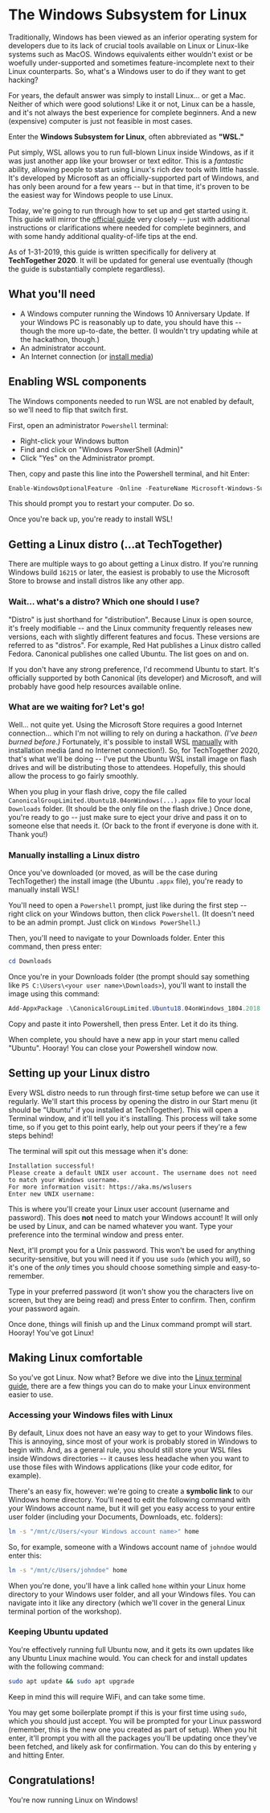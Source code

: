 # The Windows Subsystem for Linux
Traditionally, Windows has been viewed as an inferior operating system for developers due to its lack of crucial tools available on Linux or Linux-like systems such as MacOS. Windows equivalents either wouldn't exist or be woefully under-supported and sometimes feature-incomplete next to their Linux counterparts. So, what's a Windows user to do if they want to get hacking?

For years, the default answer was simply to install Linux... or get a Mac. Neither of which were good solutions! Like it or not, Linux can be a hassle, and it's not always the best experience for complete beginners. And a new (expensive) computer is just not feasible in most cases.

Enter the **Windows Subsystem for Linux**, often abbreviated as **"WSL."**

Put simply, WSL allows you to run full-blown Linux inside Windows, as if it was just another app like your browser or text editor. This is a _fantastic_ ability, allowing people to start using Linux's rich dev tools with little hassle. It's developed by Microsoft as an officially-supported part of Windows, and has only been around for a few years -- but in that time, it's proven to be the easiest way for Windows people to use Linux.

Today, we're going to run through how to set up and get started using it. This guide will mirror the [official guide](https://docs.microsoft.com/en-us/windows/wsl/install-win10) very closely -- just with additional instructions or clarifications where needed for complete beginners, and with some handy additional quality-of-life tips at the end.

As of 1-31-2019, this guide is written specifically for delivery at **TechTogether 2020**. It will be updated for general use eventually (though the guide is substantially complete regardless).

## What you'll need
- A Windows computer running the Windows 10 Anniversary Update. If your Windows PC is reasonably up to date, you should have this -- though the more up-to-date, the better. (I wouldn't try updating while at the hackathon, though.)
- An administrator account.
- An Internet connection (or [install media](https://docs.microsoft.com/en-us/windows/wsl/install-manual))

## Enabling WSL components
The Windows components needed to run WSL are not enabled by default, so we'll need to flip that switch first.

First, open an administrator `Powershell` terminal:
- Right-click your Windows button
- Find and click on "Windows PowerShell (Admin)"
- Click "Yes" on the Administrator prompt.

Then, copy and paste this line into the Powershell terminal, and hit Enter:

```powershell
Enable-WindowsOptionalFeature -Online -FeatureName Microsoft-Windows-Subsystem-Linux
```

This should prompt you to restart your computer. Do so.

Once you're back up, you're ready to install WSL!

## Getting a Linux distro (...at TechTogether)
There are multiple ways to go about getting a Linux distro. If you're running Windows build `16215` or later, the easiest is probably to use the Microsoft Store to browse and install distros like any other app.

### Wait... what's a distro? Which one should I use?
"Distro" is just shorthand for "distribution". Because Linux is open source, it's freely modifiable -- and the Linux community frequently releases new versions, each with slightly different features and focus. These versions are referred to as "distros". For example, Red Hat publishes a Linux distro called Fedora. Canonical publishes one called Ubuntu. The list goes on and on.

If you don't have any strong preference, I'd recommend Ubuntu to start. It's officially supported by both Canonical (its developer) and Microsoft, and will probably have good help resources available online.

### What are we waiting for? Let's go!
Well... not quite yet. Using the Microsoft Store requires a good Internet connection... which I'm not willing to rely on during a hackathon. _(I've been burned before.)_ Fortunately, it's possible to install WSL [manually](https://docs.microsoft.com/en-us/windows/wsl/install-manual) with installation media (and no Internet connection!). So, for TechTogether 2020, that's what we'll be doing -- I've put the Ubuntu WSL install image on flash drives and will be distributing those to attendees. Hopefully, this should allow the process to go fairly smoothly.

When you plug in your flash drive, copy the file called `CanonicalGroupLimited.Ubuntu18.04onWindows(...).appx` file to your local `Downloads` folder. (It should be the only file on the flash drive.) Once done, you're ready to go -- just make sure to eject your drive and pass it on to someone else that needs it. (Or back to the front if everyone is done with it. Thank you!)

### Manually installing a Linux distro
Once you've downloaded (or moved, as will be the case during TechTogether) the install image (the Ubuntu `.appx` file), you're ready to manually install WSL!

You'll need to open a `Powershell` prompt, just like during the first step -- right click on your Windows button, then click `Powershell`. (It doesn't need to be an admin prompt. Just click on `Windows PowerShell`.)

Then, you'll need to navigate to your Downloads folder. Enter this command, then press enter:

```powershell
cd Downloads
```

Once you're in your Downloads folder (the prompt should say something like `PS C:\Users\<your user name>\Downloads>`), you'll want to install the image using this command:

```powershell
Add-AppxPackage .\CanonicalGroupLimited.Ubuntu18.04onWindows_1804.2018.817.0_x64__79rhkp1fndgsc.appx
```

Copy and paste it into Powershell, then press Enter. Let it do its thing.

When complete, you should have a new app in your start menu called "Ubuntu". Hooray! You can close your Powershell window now.

## Setting up your Linux distro
Every WSL distro needs to run through first-time setup before we can use it regularly. We'll start this process by opening the distro in our Start menu (it should be "Ubuntu" if you installed at TechTogether). This will open a Terminal window, and it'll tell you it's installing. This process will take some time, so if you get to this point early, help out your peers if they're a few steps behind!

The terminal will spit out this message when it's done:

```
Installation successful!
Please create a default UNIX user account. The username does not need to match your Windows username.
For more information visit: https://aka.ms/wslusers
Enter new UNIX username:
```

This is where you'll create your Linux user account (username and password). This does **not** need to match your Windows account! It will only be used by Linux, and can be named whatever you want. Type your preference into the terminal window and press enter.

Next, it'll prompt you for a Unix password. This won't be used for anything security-sensitive, but you will need it if you use `sudo` (which you _will_), so it's one of the _only_ times you should choose something simple and easy-to-remember.

Type in your preferred password (it won't show you the characters live on screen, but they are being read) and press Enter to confirm. Then, confirm your password again.

Once done, things will finish up and the Linux command prompt will start. Hooray! You've got Linux!

## Making Linux comfortable
So you've got Linux. Now what? Before we dive into the [Linux terminal guide](../README.md), there are a few things you can do to make your Linux environment easier to use.

### Accessing your Windows files with Linux
By default, Linux does not have an easy way to get to your Windows files. This is annoying, since most of your work is probably stored in Windows to begin with. And, as a general rule, you should still store your WSL files inside Windows directories -- it causes less headache when you want to use those files with Windows applications (like your code editor, for example).

There's an easy fix, however: we're going to create a **symbolic link** to our Windows home directory. You'll need to edit the following command with your Windows account name, but it will get you easy access to your entire user folder (including your Documents, Downloads, etc. folders):

```bash
ln -s "/mnt/c/Users/<your Windows account name>" home
```

So, for example, someone with a Windows account name of `johndoe` would enter this:

```bash
ln -s "/mnt/c/Users/johndoe" home
```

When you're done, you'll have a link called `home` within your Linux home directory to your Windows user folder, and all your Windows files. You can navigate into it like any directory (which we'll cover in the general Linux terminal portion of the workshop).

### Keeping Ubuntu updated
You're effectively running full Ubuntu now, and it gets its own updates like any Ubuntu Linux machine would. You can check for and install updates with the following command:

```bash
sudo apt update && sudo apt upgrade
```

Keep in mind this will require WiFi, and can take some time.

You may get some boilerplate prompt if this is your first time using `sudo`, which you should just accept. You will be prompted for your Linux password (remember, this is the new one you created as part of setup). When you hit enter, it'll prompt you with all the packages you'll be updating once they've been fetched, and likely ask for confirmation. You can do this by entering `y` and hitting Enter.

## Congratulations!
You're now running Linux on Windows!
